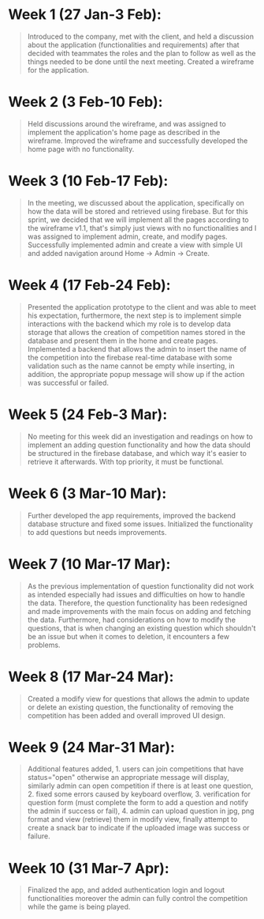 # Week 1 (27 Jan-3 Feb):
> Introduced to the company, met with the client, and held a discussion about the application (functionalities and requirements) after that decided with teammates the roles and the plan to follow as well as the things needed to be done until the next meeting. Created a wireframe for the application.

# Week 2 (3 Feb-10 Feb):
> Held discussions around the wireframe, and was assigned to implement the application's home page as described in the wireframe. Improved the wireframe and successfully developed the home page with no functionality.

# Week 3 (10 Feb-17 Feb):
> In the meeting, we discussed about the application, specifically on how the data will be stored and retrieved using firebase. But for this sprint, we decided that we will implement all the pages according to the wireframe v1.1, that's simply just views with no functionalities and I was assigned to implement admin, create, and modify pages. Successfully implemented admin and create a view with simple UI and added navigation around Home -> Admin -> Create.

# Week 4 (17 Feb-24 Feb):
> Presented the application prototype to the client and was able to meet his expectation, furthermore, the next step is to implement simple interactions with the backend which my role is to develop data storage that allows the creation of competition names stored in the database and present them in the home and create pages. Implemented a backend that allows the admin to insert the name of the competition into the firebase real-time database with some validation such as the name cannot be empty while inserting, in addition, the appropriate popup message will show up if the action was successful or failed.

# Week 5 (24 Feb-3 Mar):
> No meeting for this week did an investigation and readings on how to implement an adding question functionality and how the data should be structured in the firebase database, and which way it's easier to retrieve it afterwards. With top priority, it must be functional.

# Week 6 (3 Mar-10 Mar):
> Further developed the app requirements, improved the backend database structure and fixed some issues. Initialized the functionality to add questions but needs improvements.

# Week 7 (10 Mar-17 Mar):
> As the previous implementation of question functionality did not work as intended especially had issues and difficulties on how to handle the data. Therefore, the question functionality has been redesigned and made improvements with the main focus on adding and fetching the data. Furthermore, had considerations on how to modify the questions, that is when changing an existing question which shouldn't be an issue but when it comes to deletion, it encounters a few problems.

# Week 8 (17 Mar-24 Mar):
> Created a modify view for questions that allows the admin to update or delete an existing question, the functionality of removing the competition has been added and overall improved UI design.

# Week 9 (24 Mar-31 Mar):
> Additional features added, 1. users can join competitions that have status="open" otherwise an appropriate message will display, similarly admin can open competition if there is at least one question, 2. fixed some errors caused by keyboard overflow, 3. verification for question form (must complete the form to add a question and notify the admin if success or fail), 4. admin can upload question in jpg, png format and view (retrieve) them in modify view, finally attempt to create a snack bar to indicate if the uploaded image was success or failure.

# Week 10 (31 Mar-7 Apr):
> Finalized the app, and added authentication login and logout functionalities moreover the admin can fully control the competition while the game is being played.
